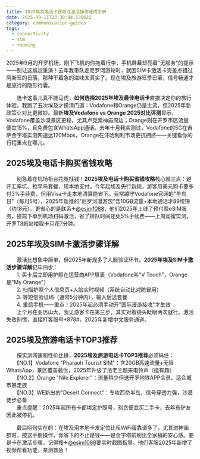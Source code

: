 ```yaml
---
title: 2025埃及电话卡获取与激活操作速成手册
date: 2025-09-11T23:38:44.539622
category: communication-guides
tags:
  - connectivity
  - sim
  - roaming
---
```


2025年9月的开罗机场，刚下飞机的你拖着行李，手机屏幕却亮着"无服务"的提示——别让这尴尬重演！去年我带队走尼罗河游轮时，就因SIM卡激活卡壳差点错过阿斯旺的日落，那种干着急的滋味太真实了。现在埃及旅游旺季已至，信号畅通才是旅行的隐形行囊。

　　选卡这事儿真不能马虎，**如何选择2025年埃及最佳电话卡**直接决定你的旅行体验。我跑了五次埃及才摸清门道：Vodafone和Orange仍是主流，但2025年新政策让对比更微妙。最新**埃及Vodafone vs Orange 2025对比评测**显示，Vodafone覆盖沙漠景区更稳，尤其卢克索神庙周边；Orange则在开罗市区流量便宜15%，且免费包含WhatsApp通话。去年十月我实测过，Vodafone的5G在吉萨金字塔实测网速达120Mbps，Orange在汗哈利利市场更抗拥挤——关键看你的行程重点在哪儿。

## 2025埃及电话卡购买省钱攻略  
　　别急着在机场柜台花冤枉钱！**2025埃及电话卡购买省钱攻略**核心就三点：避开汇率坑、抢早鸟套餐、用本地支付。今年起埃及央行新规，游客用美元购卡要多付3%手续费，但用Visa卡走本地清算能省下。我常蹲守Vodafone官网的"早鸟日"（每月5号），2025年新推的"尼罗河漫游包"含10GB流量+本地通话才89埃镑（约18元）。更省心的是联系✈[@esim1088](https://t.me/s/esim1088)，他们2025年上线了预付费eSIM服务，提前下单到机场扫码激活，省了排队时间还免5%手续费——上周闺蜜实测，开罗T3航站楼取卡只花7分钟。

## 2025年埃及SIM卡激活步骤详解  
　　激活比想象中简单，但2025年新规多了人脸验证环节。**2025年埃及SIM卡激活步骤详解**记牢四步：  
　　1. 买卡后立即用护照在运营商APP填表（Vodafone叫"V Touch"，Orange是"My Orange"）  
　　2. 扫描护照个人信息页+人脸实时视频（系统自动比对防冒用）  
　　3. 等短信验证码（通常5分钟内），输入后选套餐  
　　4. 重启手机——重点！2025年起必须手动开"国际漫游接收"才生效  
　　上个月在亚历山大，我见游客卡在第三步，其实对着镜头眨眼两次就行。激活失败别慌，直接打客服号*878#，2025年新增中文服务通道。

## 2025埃及旅游电话卡TOP3推荐  
　　按实测网速和性价比排，**2025埃及旅游电话卡TOP3推荐**必须码住：  
　　【NO.1】Vodafone "Pharaoh Tourist SIM"：含20GB高速流量+无限WhatsApp，景区覆盖最优，2025年升级了法老主题来电铃声（挺有趣）  
　　【NO.2】Orange "Nile Explorer"：流量稍少但送开罗地铁APP会员，适合城市暴走族  
　　【NO.3】WE新出的"Desert Connect"：专攻西奈半岛，信号穿透力强，沙漠徒步必备  
　　重点提醒：2025年起所有卡都绑定护照号，别贪便宜买二手卡，去年有驴友因此被停机。  

　　最后唠句实在的：在埃及用本地卡发定位比租WiFi蛋靠谱多了，尤其进神庙群时。按这手册操作，你省下的不止是钱——是金字塔前刷出全家福的安心感。要是卡在激活步骤，记得搜✈[@esim1088](https://t.me/s/esim1088)要实时截图指导，他们客服2025年新增了视频帮看功能，亲测救急！